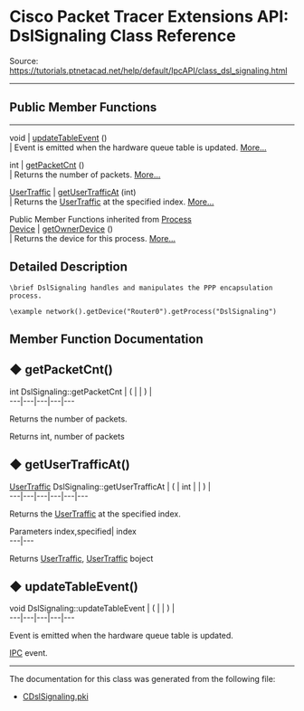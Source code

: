 # Cisco Packet Tracer Extensions API: DslSignaling Class Reference

Source: https://tutorials.ptnetacad.net/help/default/IpcAPI/class_dsl_signaling.html

---

##  Public Member Functions  
  
---  
void | [updateTableEvent](class_dsl_signaling.html#a0262f3287bfc89fdd040571e47a3b286) ()  
| Event is emitted when the hardware queue table is updated. [More...](class_dsl_signaling.html#a0262f3287bfc89fdd040571e47a3b286)  
  
int | [getPacketCnt](class_dsl_signaling.html#a1d585358f7e811cc42124522d52a37d5) ()  
| Returns the number of packets. [More...](class_dsl_signaling.html#a1d585358f7e811cc42124522d52a37d5)  
  
[UserTraffic](class_user_traffic.html) | [getUserTrafficAt](class_dsl_signaling.html#ae88a374f7eab954f7a19400515b339ee) (int)  
| Returns the [UserTraffic](class_user_traffic.html "UserTraffic represents the user traffic information \(PDU\).") at the specified index. [More...](class_dsl_signaling.html#ae88a374f7eab954f7a19400515b339ee)  
  
Public Member Functions inherited from [Process](class_process.html)  
[Device](class_device.html) | [getOwnerDevice](class_process.html#a9cc34f553b0325e0f4074301fd36b77b) ()  
| Returns the device for this process. [More...](class_process.html#a9cc34f553b0325e0f4074301fd36b77b)  
  
  
## Detailed Description
    
    
    \brief DslSignaling handles and manipulates the PPP encapsulation process.
    
    \example network().getDevice("Router0").getProcess("DslSignaling")
    

## Member Function Documentation

## ◆ getPacketCnt()

int DslSignaling::getPacketCnt  | ( | | ) |   
---|---|---|---|---  
  
Returns the number of packets. 

Returns
    int, number of packets 

## ◆ getUserTrafficAt()

[UserTraffic](class_user_traffic.html) DslSignaling::getUserTrafficAt  | ( | int  | | ) |   
---|---|---|---|---|---  
  
Returns the [UserTraffic](class_user_traffic.html "UserTraffic represents the user traffic information \(PDU\).") at the specified index. 

Parameters
     index,specified| index  
---|---  
  
Returns
    [UserTraffic](class_user_traffic.html "UserTraffic represents the user traffic information \(PDU\)."), [UserTraffic](class_user_traffic.html "UserTraffic represents the user traffic information \(PDU\).") boject 

## ◆ updateTableEvent()

void DslSignaling::updateTableEvent  | ( | | ) |   
---|---|---|---|---  
  
Event is emitted when the hardware queue table is updated. 

[IPC](class_i_p_c.html "IPC is the main entry point for all IPC functionality.") event. 

* * *

The documentation for this class was generated from the following file:

  * [CDslSignaling.pki](_c_dsl_signaling_8pki.html)


